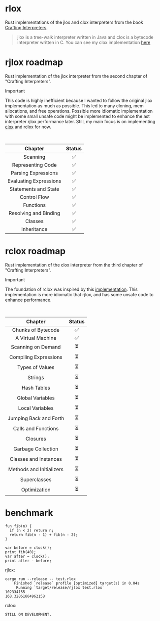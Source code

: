 # rlox

Rust implementations of the jlox and clox interpreters from the book [Crafting Interpreters](https://craftinginterpreters.com/).

> jlox is a tree-walk interpreter written in Java and clox is a bytecode interpreter written in C.
> You can see my clox implementation [here](https://github.com/Emivvvvv/clox)

# rjlox roadmap
Rust implementation of the jlox interpreter from the second chapter of "Crafting Interpreters".
<br>

> [!IMPORTANT]
> This code is highly inefficient because I wanted to follow the original jlox implementation as much as possible.
> This led to many cloning, mem allocations, and free operations. Possible more idiomatic implementation with some
> small unsafe code might be implemented to enhance the ast interpreter rjlox performance later. Still, my main focus is on implementing [clox](https://github.com/Emivvvvv/clox) and rclox for now.

<br>

|        Chapter         | Status |
|:----------------------:|:------:|
|        Scanning        |   ✅    |
|   Representing Code    |   ✅    |
|  Parsing Expressions   |   ✅    |
| Evaluating Expressions |   ✅    |
|  Statements and State  |   ✅    |
|      Control Flow      |   ✅    |
|       Functions        |   ✅    |
| Resolving and Binding  |   ✅    |
|        Classes         |   ✅    |
|      Inheritance       |   ✅    |

# rclox roadmap
Rust implementation of the clox interpreter from the third chapter of "Crafting Interpreters".
<br>

> [!IMPORTANT]
> The foundation of rclox was inspired by this [implementation](https://github.com/jeschkies/lox-rs/blob/master/bytecode/).
> This implementation is more idiomatic that rjlox, and has some unsafe code to enhance performance.

<br>

|         Chapter          | Status |
|:------------------------:|:------:|
|    Chunks of Bytecode    |   ✅    |
|    A Virtual Machine     |   ✅    |
|    Scanning on Demand    |   ⏳    |
|  Compiling Expressions   |   ⏳    |
|     Types of Values      |   ⏳    |
|         Strings          |   ⏳    |
|       Hash Tables        |   ⏳    |
|     Global Variables     |   ⏳    |
|     Local Variables      |   ⏳    |
|  Jumping Back and Forth  |   ⏳    |
|   Calls and Functions    |   ⏳    |
|         Closures         |   ⏳    |
|    Garbage Collection    |   ⏳    |
|  Classes and Instances   |   ⏳    |
| Methods and Initializers |   ⏳    |
|       Superclasses       |   ⏳    |
|       Optimization       |   ⏳    |

# benchmark

```lox
fun fib(n) {
  if (n < 2) return n;
  return fib(n - 1) + fib(n - 2);
}

var before = clock();
print fib(40);
var after = clock();
print after - before;
```

rjlox: 
```shell
cargo run --release -- test.rlox
    Finished `release` profile [optimized] target(s) in 0.04s
     Running `target/release/rjlox test.rlox`
102334155
168.32861804962158
```
rclox:
```shell
STILL ON DEVELOPMENT.
```
